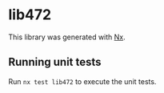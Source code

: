 # lib472

This library was generated with [Nx](https://nx.dev).

## Running unit tests

Run `nx test lib472` to execute the unit tests.
